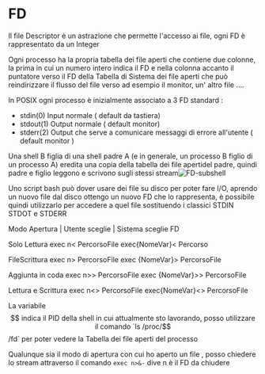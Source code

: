 # FD

Il file Descriptor è un astrazione che permette l'accesso ai file, ogni FD è rappresentato da un Integer 

Ogni processo ha la propria tabella dei file aperti che contiene due colonne, la prima in cui un numero intero indica il FD e nella colonna accanto il puntatore verso il FD della Tabella di Sistema dei file aperti che può reindirizzare il flusso del file verso ad esempio il monitor, un' altro file .... 

In POSIX ogni processo è inizialmente associato a 3 FD standard : 

- stdin(0) Input normale ( default da tastiera)
-  stdout(1) Output normale ( default monitor)
-  stderr(2) Output che serve a comunicare messaggi di errore all'utente ( default monitor )

Una shell B figlia di una shell padre A (e in generale, un processo B figlio di un processo A)  eredita una copia della tabella dei file apertidel padre, quindi padre e figlio leggono e scrivono sugli stessi stream![FD-subshell](/home/mega/Work/School/OS/images/FD-subshell.png)

Uno script bash può dover usare dei file su disco per poter fare I/O, aprendo un nuovo file dal disco ottengo un nuovo FD che lo rappresenta, è possibile quindi utilizzarlo per accedere a quel file sostituendo i classici STDIN STDOT e STDERR 

Modo Apertura | 				Utente sceglie									| 		Sistema sceglie FD 

Solo Lettura 					exec n<  PercorsoFile    						 exec{NomeVar}<   Percorso

FileScrittura  				   exec n>   PercorsoFile  						  exec  {NomeVar}>   PercorsoFile 

Aggiunta in coda   		  exec n>> PercorsoFile 						  exec  {NomeVar}>>  PercorsoFile

Lettura e Scrittura  		exec n<> PercorsoFile 						   exec{NomeVar}<>   PercorsoFile

La variabile $$ indica il PID della shell in cui attualmente sto lavorando, posso utilizzare il comando `ls /proc/$$/fd` per poter vedere la Tabella dei file aperti del processo 

Qualunque sia il modo di apertura con cui ho aperto un file , posso chiedere lo stream attraverso il comando `exec n>&-` dive n è il FD da chiudere




